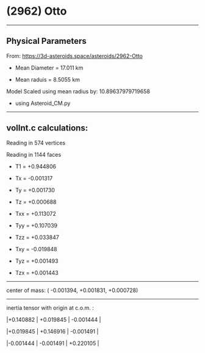 # (2962) Otto 

---
Physical Parameters
---

From: https://3d-asteroids.space/asteroids/2962-Otto 

- Mean Diameter = 17.011 km

- Mean raduis = 8.5055 km

Model Scaled using mean radius by: 10.89637979719658 

 - using Asteroid_CM.py

---
volInt.c calculations:
---


Reading in 574 vertices

Reading in 1144 faces

- T1 =              +0.944806

- Tx =              -0.001317
- Ty =              +0.001730
- Tz =              +0.000688

- Txx =             +0.113072
- Tyy =             +0.107039
- Tzz =             +0.033847

- Txy =             -0.019848
- Tyz =             +0.001493
- Tzx =             +0.001443

---

center of mass:  (   -0.001394,   +0.001831,   +0.000728)

---

inertia tensor with origin at c.o.m. :

|+0.140882    |    +0.019845   |     -0.001444  |

|+0.019845    |    +0.146916   |     -0.001491  |

|-0.001444    |    -0.001491   |     +0.220105  |
